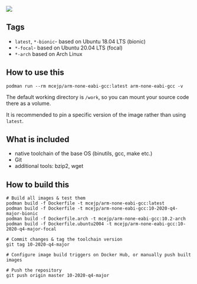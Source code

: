 [![](https://img.shields.io/docker/pulls/mcejp/arm-none-eabi-gcc.svg)](https://hub.docker.com/repository/docker/mcejp/arm-none-eabi-gcc)

## Tags

- `latest`, `*-bionic`- based on Ubuntu 18.04 LTS (bionic)
- `*-focal`- based on Ubuntu 20.04 LTS (focal)
- `*-arch` based on Arch Linux

## How to use this

    podman run --rm mcejp/arm-none-eabi-gcc:latest arm-none-eabi-gcc -v

The default working directory is `/work`, so you can mount your source code there as a volume.

It is recommended to pin a specific version of the image rather than using `latest`.

## What is included

- native toolchain of the base OS (binutils, gcc, make etc.)
- Git
- additional tools: bzip2, wget

## How to build this

    # Build all images & test them
    podman build -f Dockerfile -t mcejp/arm-none-eabi-gcc:latest
    podman build -f Dockerfile -t mcejp/arm-none-eabi-gcc:10-2020-q4-major-bionic
    podman build -f Dockerfile.arch -t mcejp/arm-none-eabi-gcc:10.2-arch
    podman build -f Dockerfile.ubuntu2004 -t mcejp/arm-none-eabi-gcc:10-2020-q4-major-focal

    # Commit changes & tag the toolchain version
    git tag 10-2020-q4-major

    # Configure image build triggers on Docker Hub, or manually push built images

    # Push the repository
    git push origin master 10-2020-q4-major
